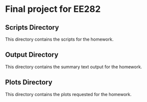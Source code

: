 # Final project for EE282

## Scripts Directory
This directory contains the scripts for the homework.

## Output Directory
This directory contains the summary text output for the homework.

## Plots Directory
This directory contains the plots requested for the homework.

